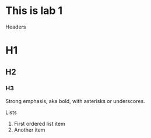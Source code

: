 # This is lab 1

Headers
# H1
## H2
### H3

Strong emphasis, aka bold, with asterisks or underscores.

Lists
1. First ordered list item
2. Another item